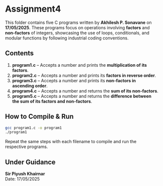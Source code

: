 # Assignment4

This folder contains five C programs written by **Akhilesh P. Sonavane** on **17/05/2025**. These programs focus on operations involving **factors** and **non-factors** of integers, showcasing the use of loops, conditionals, and modular functions by following industrial coding conventions.

## Contents

1. **program1.c** – Accepts a number and prints the **multiplication of its factors**.
2. **program2.c** – Accepts a number and prints its **factors in reverse order**.
3. **program3.c** – Accepts a number and prints its **non-factors in ascending order**.
4. **program4.c** – Accepts a number and returns the **sum of its non-factors**.
5. **program5.c** – Accepts a number and returns the **difference between the sum of its factors and non-factors**.

## How to Compile & Run

```bash
gcc program1.c -o program1
./program1
```

Repeat the same steps with each filename to compile and run the respective programs.

## Under Guidance

**Sir Piyush Khairnar**  
Date: 17/05/2025
